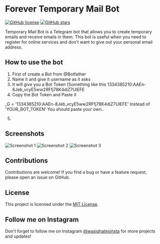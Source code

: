 # Forever Temporary Mail Bot

[![GitHub license](https://img.shields.io/github/license/yourusername/Temporary-Mail-Bot)](https://github.com/WASCIV/Forevermail/blob/main/LICENSE)
[![GitHub stars](https://img.shields.io/github/stars/yourusername/Temporary-Mail-Bot)](https://github.com/WASCIV/Forevermail/stargazers)

Temporary Mail Bot is a Telegram bot that allows you to create temporary emails and receive emails in them. This bot is useful when you need to register for online services and don't want to give out your personal email address.

## How to use the bot

1. First of create a Bot from @Botfather 
2. Name it and give it username as it asks
3. It will give you a Bot Token (Something like this 1334385210:AAEn-8Jeb_vcyE5ww2RFfj78K4diZ7UlEFE
4. Copy the Bot Token and Paste it 

_G = '1334385210:AAEn-8Jeb_vcyE5ww2RFfj78K4diZ7UlEFE' Instead of 'YOUR_BOT_TOKEN' You should paste your own..

5. 
## Screenshots

![Screenshot 1](screenshots/screenshot1.png)
![Screenshot 2](screenshots/screenshot2.png)
![Screenshot 3](screenshots/screenshot3.png)

## Contributions

Contributions are welcome! If you find a bug or have a feature request, please open an issue on GitHub.

## License

This project is licensed under the [MIT License](https://github.com/yourusername/Temporary-Mail-Bot/blob/main/LICENSE).

## Follow me on Instagram

Don't forget to follow me on Instagram [@wasiqhatesinsta](https://www.instagram.com/wasiqhatesinsta/) for more projects and updates!

